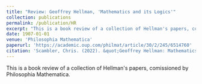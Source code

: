 ```yaml
---
title: "Review: Geoffrey Hellman, 'Mathematics and its Logics'"
collection: publications
permalink: /publication/HR
excerpt: "This is a book review of a collection of Hellman's papers, comissioned by Philosophia Mathematica."
date: 1907-01-01
venue: 'Philosophia Mathematica'
paperurl: 'https://academic.oup.com/philmat/article/30/2/245/6514760'
citation: 'Scambler, Chris. (2022). &quot;Geoffrey Hellman: Mathematics and its Logics.&quot; <i>Philosophia Mathematica</i>. 30 (2), 245-255.'
---
```

This is a book review of a collection of Hellman's papers, comissioned by Philosophia Mathematica.
